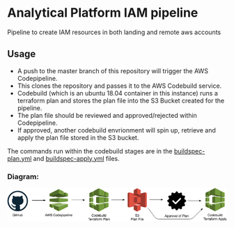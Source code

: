 # Analytical Platform IAM pipeline

Pipeline to create IAM resources in both landing and remote aws accounts

## Usage

* A push to the master branch of this repository will trigger the AWS Codepipeline.
* This clones the repository and passes it to the AWS Codebuild service.
* Codebuild (which is an ubuntu 18.04 container in this instance) runs a terraform plan and stores the plan file into the S3 Bucket created for the pipeline.
* The plan file should be reviewed and approved/rejected within Codepipeline.
* If approved, another codebuild envrionment will spin up, retrieve and apply the plan file stored in the S3 bucket.

The commands run within the codebuild stages are in the [buildspec-plan.yml](buildspec-plan.yml) and [buildspec-apply.yml](buildspec-apply.yml) files.

### Diagram:

![Image](iam-pipeline.png?raw=true)
